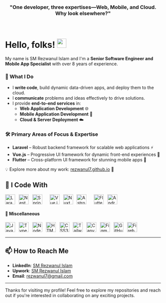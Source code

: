 <br>
<h3 align="center">"One developer, three expertises—Web, Mobile, and Cloud. Why look elsewhere?"</h3>
<br>

# Hello, folks! <img src="https://raw.githubusercontent.com/MartinHeinz/MartinHeinz/master/wave.gif" width="30px" height="30px" />

<p align="left">
  My name is SM Rezwanul Islam and I'm a <strong>Senior Software Engineer and Mobile App Specialist</strong> with over 8 years of experience.
</p>

### 🚀 What I Do

- I **write code**, build dynamic data-driven apps, and deploy them to the cloud.
- I **communicate** problems and ideas effectively to drive solutions.
- I provide **end-to-end services** in:
    - **Web Application Development** 🌐
    - **Mobile Application Development** 📱
    - **Cloud & Server Deployment** ☁️

### 🛠️ Primary Areas of Focus & Expertise

- **Laravel** – Robust backend framework for scalable web applications ⚡
- **Vue.js** – Progressive UI framework for dynamic front-end experiences 🎨
- **Flutter** – Cross-platform UI framework for stunning mobile apps 📱

💡 Explore more about my work: [rezwanul7.github.io](https://rezwanul7.github.io/) 🚀

## 🚀 I Code With

<div align="left">
  <!-- 🔹 Backend -->
  <img src="https://cdn.jsdelivr.net/gh/devicons/devicon@latest/icons/laravel/laravel-original.svg" height="32" alt="Laravel" title="Laravel - PHP Framework" />
  <img width="4" />
  <img src="https://cdn.jsdelivr.net/gh/devicons/devicon@latest/icons/nestjs/nestjs-original.svg" height="32" alt="NestJS" title="NestJS - Scalable Node.js Framework" />
  <img width="4" />
  <img src="https://cdn.jsdelivr.net/gh/devicons/devicon@latest/icons/spring/spring-original.svg" height="32" alt="Spring" title="Spring - Java Framework" />

  <!-- 🎨 Frontend  -->
  <img width="16" />
<img src="https://cdn.jsdelivr.net/gh/devicons/devicon@latest/icons/vuejs/vuejs-original.svg" height="32" alt="Vue.js" title="Vue.js - Progressive JavaScript Framework" />
  <img width="4" />
  <img src="https://cdn.jsdelivr.net/gh/devicons/devicon/icons/nuxtjs/nuxtjs-original.svg" height="32" alt="Nuxt.js" title="Nuxt.js - Vue Framework" />
  <img width="4" />
  <img src="https://cdn.jsdelivr.net/gh/devicons/devicon@latest/icons/astro/astro-original.svg" height="32" alt="Astro" title="Astro - Modern Static Site Builder" />


  <!-- 📱 Mobile Development -->
  <img width="16" />
  <img src="https://cdn.jsdelivr.net/gh/devicons/devicon@latest/icons/flutter/flutter-original.svg" height="32" alt="Flutter" title="Flutter - Cross-platform UI Framework" />
  <img width="4" />
  <img src="https://cdn.jsdelivr.net/gh/devicons/devicon@latest/icons/android/android-original.svg" height="32" alt="Android" title="Android - Native Mobile Development" />

</div>

#### 🔧 Miscellaneous

<div align="left">
  <img src="https://cdn.jsdelivr.net/gh/devicons/devicon/icons/javascript/javascript-original.svg" height="32" alt="JavaScript" title="JavaScript - Web Programming Language" />
  <img width="4" />
  <img src="https://cdn.jsdelivr.net/gh/devicons/devicon/icons/typescript/typescript-original.svg" height="32" alt="TypeScript" title="TypeScript - Typed JavaScript" />
  <img width="4" />
  <img src="https://cdn.jsdelivr.net/gh/devicons/devicon/icons/nodejs/nodejs-original.svg" height="32" alt="Node.js" title="Node.js - JavaScript Runtime" />
  <img width="4" />
  <img src="https://cdn.jsdelivr.net/gh/devicons/devicon@latest/icons/html5/html5-original.svg" height="32" alt="HTML5" title="HTML5 - Markup Language" />
  <img width="4" />
  <img src="https://cdn.jsdelivr.net/gh/devicons/devicon@latest/icons/css3/css3-original.svg" height="32" alt="CSS3" title="CSS3 - Styling Language" />
  <img width="4" />
  <img src="https://cdn.jsdelivr.net/gh/devicons/devicon@latest/icons/tailwindcss/tailwindcss-original.svg" height="32" alt="Tailwind CSS" title="Tailwind CSS - Utility-first CSS Framework" />

  <img width="4" />
  <img src="https://cdn.jsdelivr.net/gh/devicons/devicon@latest/icons/canva/canva-original.svg" height="32" alt="Canva" title="Canva - Graphic Design Tool" />
  <img width="4" />
  <img src="https://cdn.jsdelivr.net/gh/devicons/devicon@latest/icons/figma/figma-original.svg" height="32" alt="Figma" title="Figma - UI/UX Design Tool" />
  <img width="4" />
  <img src="https://cdn.jsdelivr.net/gh/devicons/devicon@latest/icons/githubactions/githubactions-original.svg" height="32" alt="GitHub Actions" title="GitHub Actions - CI/CD Automation" />
  <img width="4" />
  <img src="https://cdn.jsdelivr.net/gh/devicons/devicon@latest/icons/firebase/firebase-original.svg" height="32" alt="Firebase" title="Firebase - Backend-as-a-Service (BaaS)" />
</div>  

---

## 📫 How to Reach Me

- **LinkedIn**: [SM Rezwanul Islam](https://www.linkedin.com/in/rezwanul7/)
- **Upwork**: [SM Rezwanul Islam](https://www.upwork.com/freelancers/rezwanulislam/)
- **Email**: rezwanul7@gmail.com

---

Thanks for visiting my profile! Feel free to explore my repositories and reach out if you're interested in collaborating
on any exciting projects.

<!--
**rezwanul7/rezwanul7** is a ✨ _special_ ✨ repository because its `README.md` (this file) appears on your GitHub profile.

Here are some ideas to get you started:

- 🔭 I’m currently working on ...
- 🌱 I’m currently learning ...
- 👯 I’m looking to collaborate on ...
- 🤔 I’m looking for help with ...
- 💬 Ask me about ...
- 📫 How to reach me: ...
- 😄 Pronouns: ...
- ⚡ Fun fact: ...
-->
